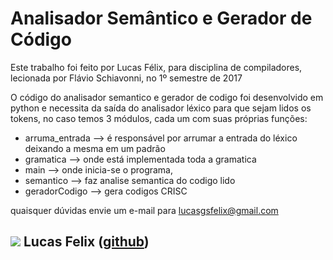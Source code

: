 # Analisador Semântico e Gerador de Código

Este trabalho foi feito por Lucas Félix, para disciplina de compiladores, lecionada por Flávio Schiavonni, no 1º semestre de 2017

O código do analisador semantico e gerador de codigo foi desenvolvido em python e necessita da saída do analisador léxico para que sejam lidos os tokens, no caso temos 3 módulos, cada um com suas próprias funções:

- arruma_entrada --> é responsável por arrumar a entrada do léxico deixando a mesma em um padrão 
- gramatica --> onde está implementada toda a gramatica
- main --> onde inicia-se o programa,
- semantico --> faz analise semantica do codigo lido
- geradorCodigo --> gera codigos CRISC

quaisquer dúvidas envie um e-mail para lucasgsfelix@gmail.com

![](https://github.com/lcasgsfelix.png?size=100)
Lucas Felix ([github](https://github.com/lucasgsfelix))
------------------------------------------------------------------------------------------------------------------------------
